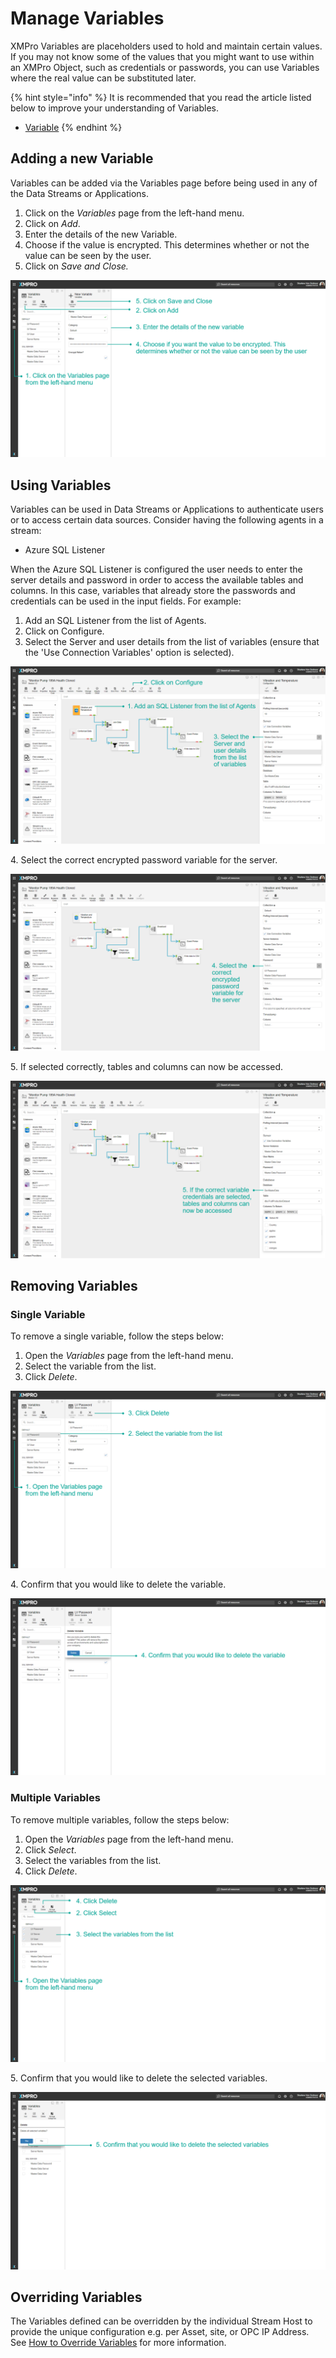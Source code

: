 # Manage Variables

XMPro Variables are placeholders used to hold and maintain certain values. If you may not know some of the values that you might want to use within an XMPro Object, such as credentials or passwords, you can use Variables where the real value can be substituted later.

{% hint style="info" %}
It is recommended that you read the article listed below to improve your understanding of Variables.

* [Variable](../concepts/variable.md)
{% endhint %}

## Adding a new Variable

Variables can be added via the Variables page before being used in any of the Data Streams or Applications.

1. Click on the _Variables_ page from the left-hand menu.
2. Click on _Add_.
3. Enter the details of the new Variable.
4. Choose if the value is encrypted. This determines whether or not the value can be seen by the user.
5. Click on _Save and Close._

![](../.gitbook/assets/Variables_2.png)

## Using Variables

Variables can be used in Data Streams or Applications to authenticate users or to access certain data sources. Consider having the following agents in a stream:

* Azure SQL Listener

When the Azure SQL Listener is configured the user needs to enter the server details and password in order to access the available tables and columns. In this case, variables that already store the passwords and credentials can be used in the input fields. For example:

1. Add an SQL Listener from the list of Agents.
2. Click on Configure.
3. Select the Server and user details from the list of variables (ensure that the 'Use Connection Variables' option is selected).

![](../.gitbook/assets/VR_1.png)

4\. Select the correct encrypted password variable for the server.

![](../.gitbook/assets/VR_2.png)

5\. If selected correctly, tables and columns can now be accessed.

![](../.gitbook/assets/VR_3.png)

## Removing Variables

### **Single Variable**

To remove a single variable, follow the steps below:

1. Open the _Variables_ page from the left-hand menu.
2. Select the variable from the list.
3. Click _Delete_.

![](../.gitbook/assets/Variables_7.png)

4\. Confirm that you would like to delete the variable.

![](<../.gitbook/assets/Variables_8 (1) (1).png>)

### **Multiple Variables**

To remove multiple variables, follow the steps below:

1. Open the _Variables_ page from the left-hand menu.
2. Click _Select_.
3. Select the variables from the list.
4. Click _Delete_.

![](../.gitbook/assets/Variables_9.png)

5\. Confirm that you would like to delete the selected variables.

![](../.gitbook/assets/Variables_10.png)

## Overriding Variables

The Variables defined can be overridden by the individual Stream Host to provide the unique configuration e.g. per Asset, site, or OPC IP Address. See [How to Override Variables](stream-host.md#how-to-override-variables) for more information.
